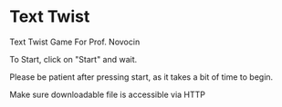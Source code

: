 # Text Twist

Text Twist Game For Prof. Novocin

To Start, click on "Start" and wait.  

Please be patient after pressing start, as it takes a bit of time to begin.
 
Make sure downloadable file is accessible via HTTP

